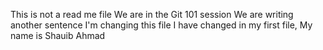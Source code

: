 This is not a read me file
We are in the Git 101 session
We are writing another sentence
I'm changing this file
I have changed in my first file, My name is Shauib Ahmad
